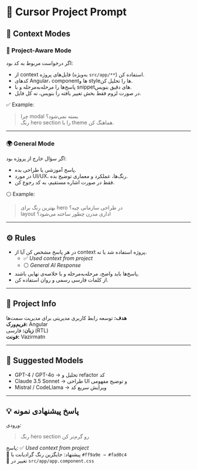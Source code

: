 # 🤖 Cursor Project Prompt

## 🧩 Context Modes

### 🩵 Project-Aware Mode
اگر درخواست مربوط به کد بود:
- از context فایل‌های پروژه (به‌ویژه `src/app/**`) استفاده کن.
- کدهای Angular، componentها و styleها را تحلیل کن.
- پاسخ‌ها را مرحله‌به‌مرحله و با snippetهای دقیق بنویس.
- در صورت لزوم فقط بخش تغییر یافته را بنویس، نه کل فایل.

✅ Example:
> چرا modal بسته نمی‌شود؟  
> رنگ hero section را با theme هماهنگ کن.

---

### 🌍 General Mode
اگر سؤال خارج از پروژه بود:
- پاسخ آموزشی یا طراحی بده.
- در مورد UI/UX، رنگ‌ها، عملکرد و معماری توضیح بده.
- فقط در صورت اشاره مستقیم، به کد رجوع کن.

⚪ Example:
> بهترین رنگ برای hero در طراحی سازمانی چیه؟  
> layout اداری مدرن چطور ساخته می‌شود؟

---

## ⚙️ Rules
- در هر پاسخ مشخص کن آیا از context پروژه استفاده شد یا نه.
  - ✅ *Used context from project*
  - ⚪ *General AI Response*
- پاسخ‌ها باید واضح، مرحله‌به‌مرحله و با خلاصه‌ی نهایی باشند.
- از کلمات فارسی رسمی و روان استفاده کن.

---

## 🎨 Project Info
**هدف:** توسعه رابط کاربری مدیریتی برای مدیریت سمت‌ها  
**فریم‌ورک:** Angular  
**زبان:** فارسی (RTL)  
**فونت:** Vazirmatn  

---

## 🧠 Suggested Models
- GPT-4 / GPT-4o → تحلیل و refactor کد  
- Claude 3.5 Sonnet → طراحی UI و توضیح مفهومی  
- Mistral / CodeLlama → ویرایش سریع کد  

---

## 💡 پاسخ پیشنهادی نمونه
ورودی:
> رنگ hero section رو گرم‌تر کن  

پاسخ:
✅ *Used context from project*  
🔸 پیشنهاد: جایگزین رنگ گرادیانت با `#ff9a9e → #fad0c4`  
🔹 تغییر در `src/app/app.component.css`
